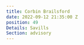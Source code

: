 ```yaml
---
title: Corbin Brailsford
date: 2022-09-12 21:35:00 Z
position: 49
Details: Savills
Section: advisory
---
```


